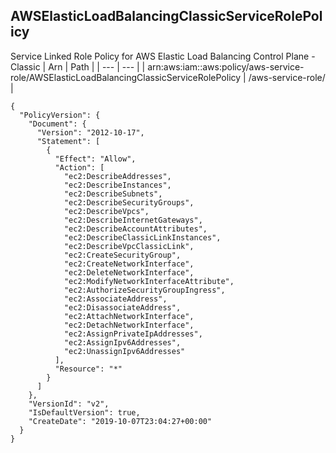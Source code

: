
## AWSElasticLoadBalancingClassicServiceRolePolicy
Service Linked Role Policy for AWS Elastic Load Balancing Control Plane - Classic
| Arn | Path |
| --- | --- |
| arn:aws:iam::aws:policy/aws-service-role/AWSElasticLoadBalancingClassicServiceRolePolicy | /aws-service-role/ |
```
{
  "PolicyVersion": {
    "Document": {
      "Version": "2012-10-17",
      "Statement": [
        {
          "Effect": "Allow",
          "Action": [
            "ec2:DescribeAddresses",
            "ec2:DescribeInstances",
            "ec2:DescribeSubnets",
            "ec2:DescribeSecurityGroups",
            "ec2:DescribeVpcs",
            "ec2:DescribeInternetGateways",
            "ec2:DescribeAccountAttributes",
            "ec2:DescribeClassicLinkInstances",
            "ec2:DescribeVpcClassicLink",
            "ec2:CreateSecurityGroup",
            "ec2:CreateNetworkInterface",
            "ec2:DeleteNetworkInterface",
            "ec2:ModifyNetworkInterfaceAttribute",
            "ec2:AuthorizeSecurityGroupIngress",
            "ec2:AssociateAddress",
            "ec2:DisassociateAddress",
            "ec2:AttachNetworkInterface",
            "ec2:DetachNetworkInterface",
            "ec2:AssignPrivateIpAddresses",
            "ec2:AssignIpv6Addresses",
            "ec2:UnassignIpv6Addresses"
          ],
          "Resource": "*"
        }
      ]
    },
    "VersionId": "v2",
    "IsDefaultVersion": true,
    "CreateDate": "2019-10-07T23:04:27+00:00"
  }
}
```
